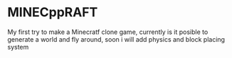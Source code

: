 # MINECppRAFT
My first try to make a Minecratf clone game, currently is it posible to generate a world and fly around, soon i will add physics and block placing system 
